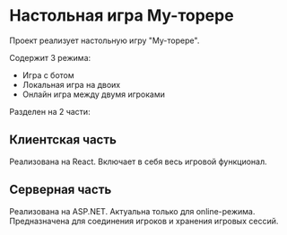 # Настольная игра Му-торере

Проект реализует настольную игру "Му-торере".

Содержит 3 режима:
* Игра с ботом
* Локальная игра на двоих
* Онлайн игра между двумя игроками

Разделен на 2 части:

## Клиентская часть

Реализована на React. Включает в себя весь игровой функционал.

## Серверная часть

Реализована на ASP.NET. Актуальна только для online-режима. Предназначена для соединения игроков и хранения игровых сессий.
